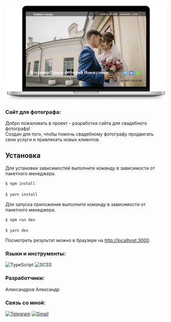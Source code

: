 [![Header](https://github.com/aleksnvkznsk/Photographer-Vladimir-Gutsalo/blob/main/public/MacBook.png?raw=true)](https://aleksandrovdeveloper.ru)

### Сайт для фотографа:
<p>
Добро пожаловать в проект - разработка сайта для свадебного фотографа!<br>
Создан для того, чтобы помочь свадебному фотографу продвигать <br>
свои услуги и привлекать новых клиентов.
</p>

## Установка

Для установки зависимостей выполните команду в зависимости от пакетного менеджера.

```bash
$ npm install

$ yarn install
```

Для запуска приложения выполните команду в зависимости от пакетного менеджера.

```bash
$ npm run dev

$ yarn dev
```

Посмотреть результат можно в браузере на [http://localhost:3000](http://localhost:3000).

### Языки и инструменты:
![TypeScript](https://img.shields.io/badge/-TypeScript-090909?style=for-the-badge&logo=TypeScript&logoColor=E9D54D)
![SCSS](https://img.shields.io/badge/-SCSS-090909?style=for-the-badge&logo=SCSS&logoColor=E9D54D)

### Разработчики:
<p>Александров Александр</p>

### Связь со мной:
[![Telegram](https://img.shields.io/badge/-Telegram-090909?style=for-the-badge&logo=telegram&logoColor=27A0D9)](https://t.me/aleks_nvkz)
[![Gmail](https://img.shields.io/badge/-Gmail-090909?style=for-the-badge&logo=Gmail&logoColor=4F7DB3)](mailto:aleksandrov.developer@gmail.com)
